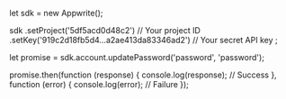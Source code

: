 let sdk = new Appwrite();

sdk
    .setProject('5df5acd0d48c2') // Your project ID
    .setKey('919c2d18fb5d4...a2ae413da83346ad2') // Your secret API key
;

let promise = sdk.account.updatePassword('password', 'password');

promise.then(function (response) {
    console.log(response); // Success
}, function (error) {
    console.log(error); // Failure
});